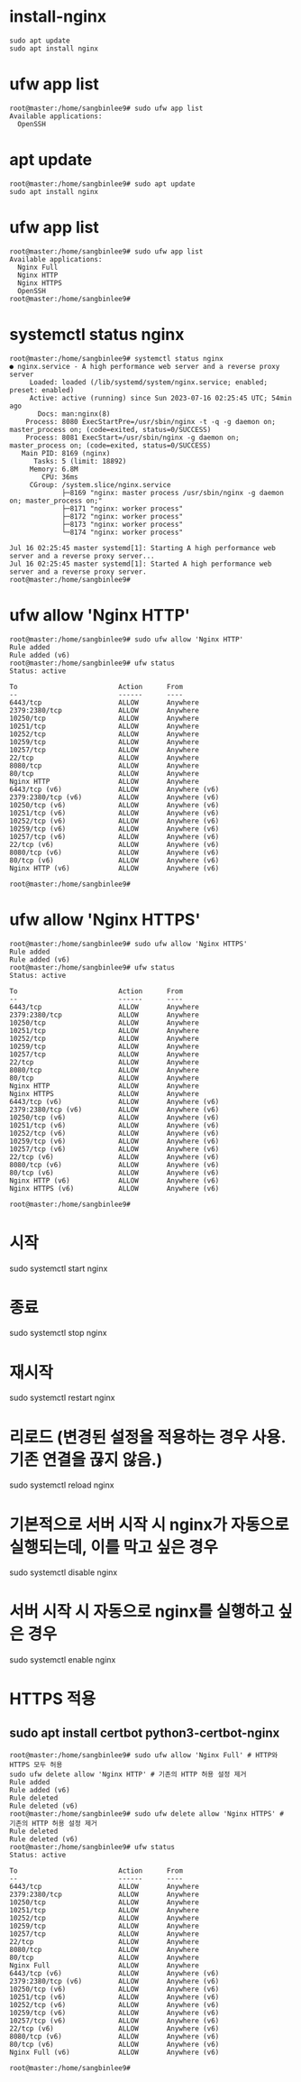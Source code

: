 # install-nginx
    sudo apt update
    sudo apt install nginx


#  ufw app list    
    root@master:/home/sangbinlee9# sudo ufw app list
    Available applications:
      OpenSSH

# apt update      
    root@master:/home/sangbinlee9# sudo apt update
    sudo apt install nginx
  
    
# ufw app list    
    root@master:/home/sangbinlee9# sudo ufw app list
    Available applications:
      Nginx Full
      Nginx HTTP
      Nginx HTTPS
      OpenSSH
    root@master:/home/sangbinlee9#



    
    
    
# systemctl status nginx    
    root@master:/home/sangbinlee9# systemctl status nginx
    ● nginx.service - A high performance web server and a reverse proxy server
         Loaded: loaded (/lib/systemd/system/nginx.service; enabled; preset: enabled)
         Active: active (running) since Sun 2023-07-16 02:25:45 UTC; 54min ago
           Docs: man:nginx(8)
        Process: 8080 ExecStartPre=/usr/sbin/nginx -t -q -g daemon on; master_process on; (code=exited, status=0/SUCCESS)
        Process: 8081 ExecStart=/usr/sbin/nginx -g daemon on; master_process on; (code=exited, status=0/SUCCESS)
       Main PID: 8169 (nginx)
          Tasks: 5 (limit: 18892)
         Memory: 6.8M
            CPU: 36ms
         CGroup: /system.slice/nginx.service
                 ├─8169 "nginx: master process /usr/sbin/nginx -g daemon on; master_process on;"
                 ├─8171 "nginx: worker process"
                 ├─8172 "nginx: worker process"
                 ├─8173 "nginx: worker process"
                 └─8174 "nginx: worker process"
    
    Jul 16 02:25:45 master systemd[1]: Starting A high performance web server and a reverse proxy server...
    Jul 16 02:25:45 master systemd[1]: Started A high performance web server and a reverse proxy server.
    root@master:/home/sangbinlee9#


# ufw allow 'Nginx HTTP'
    root@master:/home/sangbinlee9# sudo ufw allow 'Nginx HTTP'
    Rule added
    Rule added (v6)
    root@master:/home/sangbinlee9# ufw status
    Status: active
    
    To                         Action      From
    --                         ------      ----
    6443/tcp                   ALLOW       Anywhere
    2379:2380/tcp              ALLOW       Anywhere
    10250/tcp                  ALLOW       Anywhere
    10251/tcp                  ALLOW       Anywhere
    10252/tcp                  ALLOW       Anywhere
    10259/tcp                  ALLOW       Anywhere
    10257/tcp                  ALLOW       Anywhere
    22/tcp                     ALLOW       Anywhere
    8080/tcp                   ALLOW       Anywhere
    80/tcp                     ALLOW       Anywhere
    Nginx HTTP                 ALLOW       Anywhere
    6443/tcp (v6)              ALLOW       Anywhere (v6)
    2379:2380/tcp (v6)         ALLOW       Anywhere (v6)
    10250/tcp (v6)             ALLOW       Anywhere (v6)
    10251/tcp (v6)             ALLOW       Anywhere (v6)
    10252/tcp (v6)             ALLOW       Anywhere (v6)
    10259/tcp (v6)             ALLOW       Anywhere (v6)
    10257/tcp (v6)             ALLOW       Anywhere (v6)
    22/tcp (v6)                ALLOW       Anywhere (v6)
    8080/tcp (v6)              ALLOW       Anywhere (v6)
    80/tcp (v6)                ALLOW       Anywhere (v6)
    Nginx HTTP (v6)            ALLOW       Anywhere (v6)
    
    root@master:/home/sangbinlee9#
  
  
# ufw allow 'Nginx HTTPS'
    root@master:/home/sangbinlee9# sudo ufw allow 'Nginx HTTPS'
    Rule added
    Rule added (v6)
    root@master:/home/sangbinlee9# ufw status
    Status: active
    
    To                         Action      From
    --                         ------      ----
    6443/tcp                   ALLOW       Anywhere
    2379:2380/tcp              ALLOW       Anywhere
    10250/tcp                  ALLOW       Anywhere
    10251/tcp                  ALLOW       Anywhere
    10252/tcp                  ALLOW       Anywhere
    10259/tcp                  ALLOW       Anywhere
    10257/tcp                  ALLOW       Anywhere
    22/tcp                     ALLOW       Anywhere
    8080/tcp                   ALLOW       Anywhere
    80/tcp                     ALLOW       Anywhere
    Nginx HTTP                 ALLOW       Anywhere
    Nginx HTTPS                ALLOW       Anywhere
    6443/tcp (v6)              ALLOW       Anywhere (v6)
    2379:2380/tcp (v6)         ALLOW       Anywhere (v6)
    10250/tcp (v6)             ALLOW       Anywhere (v6)
    10251/tcp (v6)             ALLOW       Anywhere (v6)
    10252/tcp (v6)             ALLOW       Anywhere (v6)
    10259/tcp (v6)             ALLOW       Anywhere (v6)
    10257/tcp (v6)             ALLOW       Anywhere (v6)
    22/tcp (v6)                ALLOW       Anywhere (v6)
    8080/tcp (v6)              ALLOW       Anywhere (v6)
    80/tcp (v6)                ALLOW       Anywhere (v6)
    Nginx HTTP (v6)            ALLOW       Anywhere (v6)
    Nginx HTTPS (v6)           ALLOW       Anywhere (v6)
    
    root@master:/home/sangbinlee9#
    

# 시작
sudo systemctl start nginx

# 종료
sudo systemctl stop nginx

# 재시작
sudo systemctl restart nginx

# 리로드 (변경된 설정을 적용하는 경우 사용. 기존 연결을 끊지 않음.)
sudo systemctl reload nginx

# 기본적으로 서버 시작 시 nginx가 자동으로 실행되는데, 이를 막고 싶은 경우
sudo systemctl disable nginx

# 서버 시작 시 자동으로 nginx를 실행하고 싶은 경우
sudo systemctl enable nginx





# HTTPS 적용
## sudo apt install certbot python3-certbot-nginx

    root@master:/home/sangbinlee9# sudo ufw allow 'Nginx Full' # HTTP와 HTTPS 모두 허용
    sudo ufw delete allow 'Nginx HTTP' # 기존의 HTTP 허용 설정 제거
    Rule added
    Rule added (v6)
    Rule deleted
    Rule deleted (v6)
    root@master:/home/sangbinlee9# sudo ufw delete allow 'Nginx HTTPS' # 기존의 HTTP 허용 설정 제거
    Rule deleted
    Rule deleted (v6)
    root@master:/home/sangbinlee9# ufw status
    Status: active
    
    To                         Action      From
    --                         ------      ----
    6443/tcp                   ALLOW       Anywhere
    2379:2380/tcp              ALLOW       Anywhere
    10250/tcp                  ALLOW       Anywhere
    10251/tcp                  ALLOW       Anywhere
    10252/tcp                  ALLOW       Anywhere
    10259/tcp                  ALLOW       Anywhere
    10257/tcp                  ALLOW       Anywhere
    22/tcp                     ALLOW       Anywhere
    8080/tcp                   ALLOW       Anywhere
    80/tcp                     ALLOW       Anywhere
    Nginx Full                 ALLOW       Anywhere
    6443/tcp (v6)              ALLOW       Anywhere (v6)
    2379:2380/tcp (v6)         ALLOW       Anywhere (v6)
    10250/tcp (v6)             ALLOW       Anywhere (v6)
    10251/tcp (v6)             ALLOW       Anywhere (v6)
    10252/tcp (v6)             ALLOW       Anywhere (v6)
    10259/tcp (v6)             ALLOW       Anywhere (v6)
    10257/tcp (v6)             ALLOW       Anywhere (v6)
    22/tcp (v6)                ALLOW       Anywhere (v6)
    8080/tcp (v6)              ALLOW       Anywhere (v6)
    80/tcp (v6)                ALLOW       Anywhere (v6)
    Nginx Full (v6)            ALLOW       Anywhere (v6)
    
    root@master:/home/sangbinlee9#

